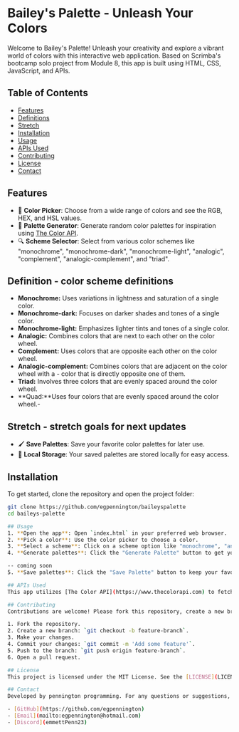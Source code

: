 # Bailey's Palette - Unleash Your Colors

Welcome to Bailey's Palette! Unleash your creativity and explore a vibrant world of colors with this interactive web application. Based on Scrimba's bootcamp solo project from Module 8, this app is built using HTML, CSS, JavaScript, and APIs.

## Table of Contents
- [Features](#features)
- [Definitions](#schemes)
- [Stretch](#stretch)
- [Installation](#installation)
- [Usage](#usage)
- [APIs Used](#apis-used)
- [Contributing](#contributing)
- [License](#license)
- [Contact](#contact)

## Features
- 🎨 **Color Picker**: Choose from a wide range of colors and see the RGB, HEX, and HSL values.
- 🌈 **Palette Generator**: Generate random color palettes for inspiration using [The Color API](https://www.thecolorapi.com).
- 🔍 **Scheme Selector**: Select from various color schemes like "monochrome", "monochrome-dark", "monochrome-light", "analogic", "complement", "analogic-complement", and "triad".

## Definition - color scheme definitions
- **Monochrome:** Uses variations in lightness and saturation of a single color.
- **Monochrome-dark:** Focuses on darker shades and tones of a single color.
- **Monochrome-light:** Emphasizes lighter tints and tones of a single color.
- **Analogic:** Combines colors that are next to each other on the color wheel.
- **Complement:** Uses colors that are opposite each other on the color wheel.
- **Analogic-complement:** Combines colors that are adjacent on the color wheel with a - color that is directly opposite one of them.
- **Triad:** Involves three colors that are evenly spaced around the color wheel.
- **Quad:**Uses four colors that are evenly spaced around the color wheel.- 

## Stretch - stretch goals for next updates
- 🖌️ **Save Palettes**: Save your favorite color palettes for later use.
- 💾 **Local Storage**: Your saved palettes are stored locally for easy access.

## Installation
To get started, clone the repository and open the project folder:
```sh
git clone https://github.com/egpennington/baileyspalette
cd baileys-palette

## Usage
1. **Open the app**: Open `index.html` in your preferred web browser.
2. **Pick a color**: Use the color picker to choose a color.
3. **Select a scheme**: Click on a scheme option like "monochrome", "analogic", etc.
4. **Generate palettes**: Click the "Generate Palette" button to get your color scheme.

-- coming soon 
5. **Save palettes**: Click the "Save Palette" button to keep your favorite color combinations.

## APIs Used
This app utilizes [The Color API](https://www.thecolorapi.com) to fetch color schemes and generate palettes based on user selections.

## Contributing
Contributions are welcome! Please fork this repository, create a new branch, and submit a pull request.

1. Fork the repository.
2. Create a new branch: `git checkout -b feature-branch`.
3. Make your changes.
4. Commit your changes: `git commit -m 'Add some feature'`.
5. Push to the branch: `git push origin feature-branch`.
6. Open a pull request.

## License
This project is licensed under the MIT License. See the [LICENSE](LICENSE) file for details.

## Contact
Developed by pennington programming. For any questions or suggestions, feel free to reach out.

- [GitHub](https://github.com/egpennington)
- [Email](mailto:egpennington@hotmail.com)
- [Discord](emmettPenn23)
